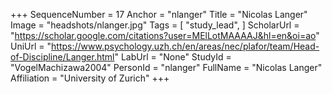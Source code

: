 +++
SequenceNumber = 17
Anchor = "nlanger"
Title = "Nicolas Langer"
Image = "headshots/nlanger.jpg"
Tags = [ "study_lead", ]
ScholarUrl = "https://scholar.google.com/citations?user=MElLotMAAAAJ&hl=en&oi=ao"
UniUrl = "https://www.psychology.uzh.ch/en/areas/nec/plafor/team/Head-of-Discipline/Langer.html"
LabUrl = "None"
StudyId = "VogelMachizawa2004"
PersonId = "nlanger"
FullName = "Nicolas Langer"
Affiliation = "University of Zurich"
+++